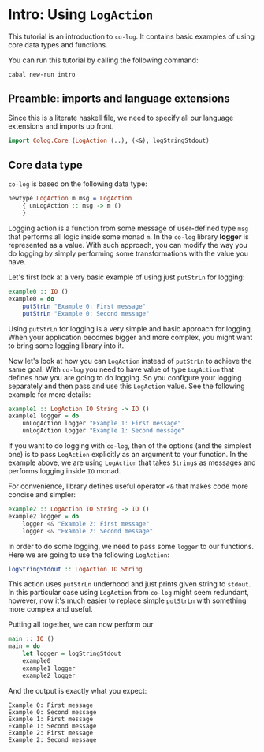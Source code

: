 # Intro: Using `LogAction`

This tutorial is an introduction to `co-log`. It contains basic examples of
using core data types and functions.

You can run this tutorial by calling the following command:

```shell
cabal new-run intro
```

## Preamble: imports and language extensions

Since this is a literate haskell file, we need to specify all our language
extensions and imports up front.

```haskell
import Colog.Core (LogAction (..), (<&), logStringStdout)
```

## Core data type

`co-log` is based on the following data type:

```idris
newtype LogAction m msg = LogAction
    { unLogAction :: msg -> m ()
    }
```

Logging action is a function from some message of user-defined type `msg` that
performs all logic inside some monad `m`. In the `co-log` library **logger** is represented as a
value. With such approach, you can modify the way you do logging by simply performing some
transformations with the value you have.

Let's first look at a very basic example of using just `putStrLn` for logging:

```haskell
example0 :: IO ()
example0 = do
    putStrLn "Example 0: First message"
    putStrLn "Example 0: Second message"
```

Using `putStrLn` for logging is a very simple and basic approach for logging.
When your application becomes bigger and more complex, you might want to bring
some logging library into it.

Now let's look at how you can `LogAction` instead of `putStrLn` to achieve the
same goal. With `co-log` you need to have value of type `LogAction` that defines
how you are going to do logging. So you configure your logging separately and
then pass and use this `LogAction` value. See the following example for more
details:

```haskell
example1 :: LogAction IO String -> IO ()
example1 logger = do
    unLogAction logger "Example 1: First message"
    unLogAction logger "Example 1: Second message"
```

If you want to do logging with `co-log`, then of the options (and the simplest one)
is to pass `LogAction` explicitly as an argument to your
function. In the example above, we are using `LogAction` that takes `String`s as messages
and performs logging inside `IO` monad.

For convenience, library defines useful operator `<&` that makes code more
concise and simpler:

```haskell
example2 :: LogAction IO String -> IO ()
example2 logger = do
    logger <& "Example 2: First message"
    logger <& "Example 2: Second message"
```

In order to do some logging, we need to pass some `logger` to our functions.
Here we are going to use the following `LogAction`:

```idris
logStringStdout :: LogAction IO String
```

This action uses `putStrLn` underhood and just prints given string to `stdout`.
In this particular case using `LogAction` from `co-log` might seem redundant,
however, now it's much easier to replace simple `putStrLn` with something more
complex and useful.

Putting all together, we can now perform our

```haskell
main :: IO ()
main = do
    let logger = logStringStdout
    example0
    example1 logger
    example2 logger
```

And the output is exactly what you expect:

```
Example 0: First message
Example 0: Second message
Example 1: First message
Example 1: Second message
Example 2: First message
Example 2: Second message
```

